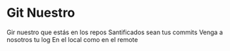 # Git Nuestro

Gir nuestro que estás en los repos
Santificados sean tus commits
Venga a nosotros tu log
En el local como en el remote